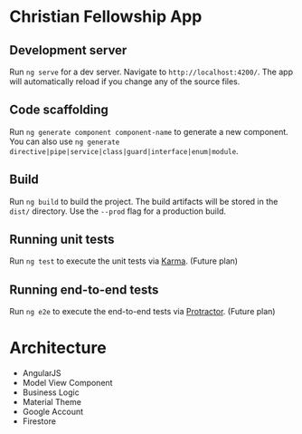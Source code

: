 # Christian Fellowship App

## Development server

Run `ng serve` for a dev server. Navigate to `http://localhost:4200/`. The app will automatically reload if you change any of the source files.

## Code scaffolding

Run `ng generate component component-name` to generate a new component. You can also use `ng generate directive|pipe|service|class|guard|interface|enum|module`.

## Build

Run `ng build` to build the project. The build artifacts will be stored in the `dist/` directory. Use the `--prod` flag for a production build.

## Running unit tests

Run `ng test` to execute the unit tests via [Karma](https://karma-runner.github.io). (Future plan)

## Running end-to-end tests

Run `ng e2e` to execute the end-to-end tests via [Protractor](http://www.protractortest.org/). (Future plan)

# Architecture

- AngularJS
- Model View Component
- Business Logic
- Material Theme
- Google Account
- Firestore

